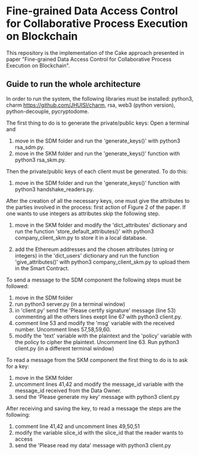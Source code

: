# Fine-grained Data Access Control for Collaborative Process Execution on Blockchain

This repository is the implementation of the Cake approach presented in paper "Fine-grained Data Access Control for
Collaborative Process Execution on Blockchain". 

## Guide to run the whole architecture
In order to run the system, the following libraries must be installed: 
python3, charm https://github.com/JHUISI/charm, rsa, web3 (python version), python-decouple, pycryptodome.
 
The first thing to do is to generate the private/public keys: 
Open a terminal and
1. move in the SDM folder and run the 'generate_keys()' 
with python3 rsa_sdm.py.
2. move in the SKM folder and run the 'generate_keys()' 
function with python3 rsa_skm.py.

Then the private/public keys of each client must be generated. To do this:
1. move in the SDM folder and run the 'generate_keys()' 
function with python3 handshake_readers.py.

After the creation of all the necessary keys, one must give the attributes to the parties involved in the process: first action of Figure 2 of the paper.
If one wants to use integers as attributes skip the following step. 
1. move in the SKM folder and modify the 'dict_attributes' 
dictionary and run the function 'store_default_attributes()' with python3 company_client_skm.py to store it in a local database. 

2. add the Ethereum addresses and the chosen attributes (string or integers) in the 'dict_users' 
dictionary and run the function 'give_attributes()' 
with python3 company_client_skm.py to upload them in the Smart Contract. 

To send a message to the SDM component the following steps must be followed:
1. move in the SDM folder
2. run python3 server.py (in a terminal window)
3. in 'client.py' send the 'Please certify signature' message (line 53) commenting all the others lines exept line 67 with python3 client.py.
5. comment line 53 and modify the 'msg' variable with the received number. Uncomment lines 57,58,59,60. 
6. modify the 'text' variable with the plaintext and the 'policy' variable with the policy to cipher the plaintext. Uncomment line 63. Run python3 client.py (in a different terminal window)

To read a message from the SKM component the first thing to do is to ask for a key:
1. move in the SKM folder
2. uncomment lines 41,42 and modify the message_id variable 
with the message_id received from the Data Owner. 
3. send the 'Please generate my key' message with python3 client.py

After receiving and saving the key, to read a message the steps are the following:
1. comment line 41,42 and uncomment lines 49,50,51
2. modify the variable slice_id with the 
slice_id that the reader wants to access
3. send the 'Please read my data' message with python3 client.py
